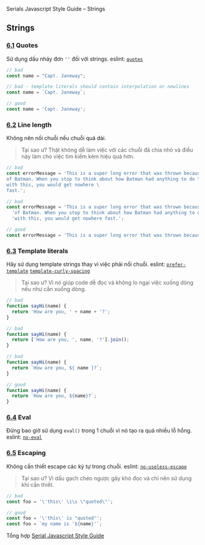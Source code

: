 Serials Javascript Style Guide – Strings

## Strings

<a name="strings--quotes"></a><a name="6.1"></a>
### [6.1](#strings--quotes) Quotes
Sử dụng dấu nháy đơn `''` đối với strings. eslint: [`quotes`](https://eslint.org/docs/rules/quotes.html)

```javascript
// bad
const name = "Capt. Janeway";

// bad - template literals should contain interpolation or newlines
const name = `Capt. Janeway`;

// good
const name = 'Capt. Janeway';
```

<a name="strings--line-length"></a><a name="6.2"></a>
### [6.2](#strings--line-length) Line length
Không nên nối chuỗi nếu chuỗi quá dài.

> Tại sao ư? Thật không dễ làm việc với các chuỗi đã chia nhỏ và điều này làm cho việc tìm kiếm kém hiệu quả hơn.

```javascript
// bad
const errorMessage = 'This is a super long error that was thrown because \
of Batman. When you stop to think about how Batman had anything to do \
with this, you would get nowhere \
fast.';

// bad
const errorMessage = 'This is a super long error that was thrown because ' +
  'of Batman. When you stop to think about how Batman had anything to do ' +
  'with this, you would get nowhere fast.';

// good
const errorMessage = 'This is a super long error that was thrown because of Batman. When you stop to think about how Batman had anything to do with this, you would get nowhere fast.';
```

<a name="es6-template-literals"></a><a name="6.4"></a>
### [6.3](#es6-template-literals) Template literals
Hãy sử dụng template strings thay vì việc phải nối chuỗi. eslint: [`prefer-template`](https://eslint.org/docs/rules/prefer-template.html) [`template-curly-spacing`](https://eslint.org/docs/rules/template-curly-spacing)

> Tại sao ư? Vì nó giúp code dễ đọc và không lo ngại việc xuống dòng nếu như cần xuống dòng.

```javascript
// bad
function sayHi(name) {
  return 'How are you, ' + name + '?';
}

// bad
function sayHi(name) {
  return ['How are you, ', name, '?'].join();
}

// bad
function sayHi(name) {
  return `How are you, ${ name }?`;
}

// good
function sayHi(name) {
  return `How are you, ${name}?`;
}
```

<a name="strings--eval"></a><a name="6.5"></a>
### [6.4](#strings--eval) Eval
Đừng bao giờ sử dụng `eval()` trong 1 chuỗi vì nó tạo ra quá nhiều lỗ hổng. eslint: [`no-eval`](https://eslint.org/docs/rules/no-eval)

<a name="strings--escaping"></a>
### [6.5](#strings--escaping) Escaping
Không cần thiết escape các ký tự trong chuỗi. eslint: [`no-useless-escape`](https://eslint.org/docs/rules/no-useless-escape)

> Tại sao ư? Vì dấu gạch chéo ngược gây khó đọc và chỉ nên sử dụng khi cần thiết.

```javascript
// bad
const foo = '\'this\' \i\s \"quoted\"';

// good
const foo = '\'this\' is "quoted"';
const foo = `my name is '${name}'`;
```

Tổng hợp [Serial Javascript Style Guide](/2019/05/17/serials-javascript-style-guide/)
